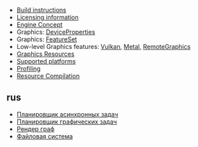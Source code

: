 
* [Build instructions](https://github.com/azhirnov/as-en/blob/dev/AE/docs/engine/Build.md)
* [Licensing information](https://github.com/azhirnov/as-en/blob/dev/AE/LICENSE)
* [Engine Concept](https://github.com/azhirnov/as-en/blob/dev/AE/docs/engine/Concept.md)
* Graphics: [DeviceProperties](https://github.com/azhirnov/as-en/blob/dev/AE/docs/engine/DeviceProperties.md)
* Graphics: [FeatureSet](https://github.com/azhirnov/as-en/blob/dev/AE/docs/engine/FeatureSet.md)
* Low-level Graphics features: [Vulkan](https://github.com/azhirnov/as-en/blob/dev/AE/docs/engine/VulkanFeatures.md), [Metal](https://github.com/azhirnov/as-en/blob/dev/AE/docs/engine/MetalFeatures.md), [RemoteGraphics](https://github.com/azhirnov/as-en/blob/dev/AE/docs/engine/RemoteGraphicsFeatures.md)
* [Graphics Resources](https://github.com/azhirnov/as-en/blob/dev/AE/docs/engine/GraphicsResources.md)
* [Supported platforms](https://github.com/azhirnov/as-en/blob/dev/AE/docs/engine/Platforms.md)
* [Profiling](https://github.com/azhirnov/as-en/blob/dev/AE/docs/engine/Profiling.md)
* [Resource Compilation](https://github.com/azhirnov/as-en/blob/dev/AE/docs/engine/ResourceCompilation.md)

## rus

* [Планировщик асинхронных задач](https://github.com/azhirnov/as-en/blob/dev/AE/docs/engine/TaskScheduler-ru.md)
* [Планировщик графических задач](https://github.com/azhirnov/as-en/blob/dev/AE/docs/engine/RenderTaskScheduler-ru.md)
* [Рендер граф](https://github.com/azhirnov/as-en/blob/dev/AE/docs/engine/RenderGraph-ru.md)
* [Файловая система](https://github.com/azhirnov/as-en/blob/dev/AE/docs/engine/VirtualFileSystem-ru.md)
